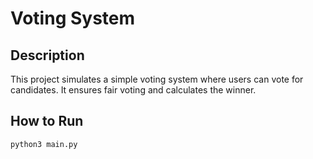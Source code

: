 # Voting System

## Description
This project simulates a simple voting system where users can vote for candidates. It ensures fair voting and calculates the winner.

## How to Run

```bash
python3 main.py
